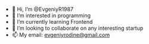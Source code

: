 - 👋 Hi, I’m @EvgeniyR1987
- 👀 I’m interested in programming
- 🌱 I’m currently learning Frontend
- 💞️ I’m looking to collaborate on any interesting startup
- 📫 My email: evgeniyrodine@gmail.com

<!---
EvgeniyR1987/EvgeniyR1987 is a ✨ special ✨ repository because its `README.md` (this file) appears on your GitHub profile.
You can click the Preview link to take a look at your changes.
--->
